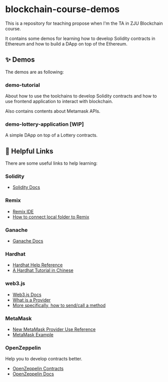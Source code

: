 # blockchain-course-demos

This is a repository for teaching propose when I'm the TA in ZJU Blockchain course.

It contains some demos for learning how to develop Solidity contracts in Ethereum and how to build a DApp on top of the Ethereum.

## ✨ Demos

The demos are as following:

### demo-tutorial 

About how to use the toolchains to develop Solidity contracts and how to use frontend application to interact with blockchain.

Also contains contents about Metamask APIs.

### demo-lottery-application [WIP]

A simple DApp on top of a Lottery contracts.

## 🔧 Helpful Links

There are some useful links to help learning:

### Solidity
- [Solidity Docs](https://docs.soliditylang.org/en/v0.8.17/)

### Remix
- [Remix IDE](https://remix.ethereum.org/)
- [How to connect local folder to Remix](https://remix-ide.readthedocs.io/en/latest/remixd.html)

### Ganache
- [Ganache Docs](https://trufflesuite.com/ganache/)

### Hardhat
- [Hardhat Help Reference](https://hardhat.org/hardhat-runner/docs/getting-started#quick-start)
- [A Hardhat Tutorial in Chinese](https://learnblockchain.cn/article/1356)

### web3.js
- [Web3.js Docs](https://web3js.readthedocs.io/en/v3.0.0-rc.5/)
- [What is a Provider](https://web3js.readthedocs.io/en/v3.0.0-rc.5/web3.html#providers)
- [More specifically, how to send/call a method](https://web3js.readthedocs.io/en/v3.0.0-rc.5/web3-eth-contract.html#methods-mymethod-call)

### MetaMask
- [New MetaMask Provider Use Reference](https://docs.metamask.io/guide/provider-migration.html#table-of-contents)
- [MetaMask Example](https://docs.metamask.io/guide/create-dapp.html)

### OpenZeppelin
Help you to develop contracts better.
- [OpenZeppelin Contracts](https://github.com/OpenZeppelin/openzeppelin-contracts)
- [OpenZeppelin Docs](https://docs.openzeppelin.com/contracts/4.x/)